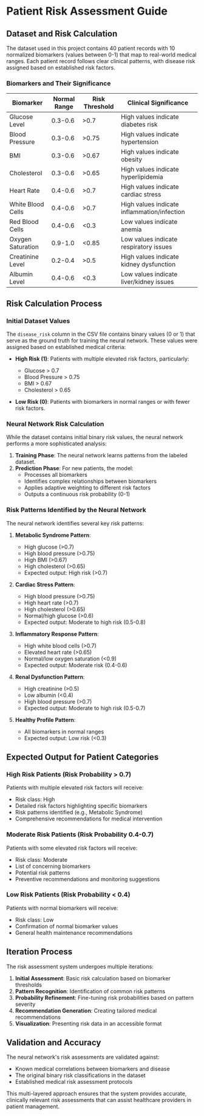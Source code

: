 # Patient Risk Assessment Guide

## Dataset and Risk Calculation

The dataset used in this project contains 40 patient records with 10 normalized biomarkers (values between 0-1) that map to real-world medical ranges. Each patient record follows clear clinical patterns, with disease risk assigned based on established risk factors.

### Biomarkers and Their Significance

| Biomarker | Normal Range | Risk Threshold | Clinical Significance |
|-----------|--------------|----------------|----------------------|
| Glucose Level | 0.3-0.6 | >0.7 | High values indicate diabetes risk |
| Blood Pressure | 0.3-0.6 | >0.75 | High values indicate hypertension |
| BMI | 0.3-0.6 | >0.67 | High values indicate obesity |
| Cholesterol | 0.3-0.6 | >0.65 | High values indicate hyperlipidemia |
| Heart Rate | 0.4-0.6 | >0.7 | High values indicate cardiac stress |
| White Blood Cells | 0.4-0.6 | >0.7 | High values indicate inflammation/infection |
| Red Blood Cells | 0.4-0.6 | <0.3 | Low values indicate anemia |
| Oxygen Saturation | 0.9-1.0 | <0.85 | Low values indicate respiratory issues |
| Creatinine Level | 0.2-0.4 | >0.5 | High values indicate kidney dysfunction |
| Albumin Level | 0.4-0.6 | <0.3 | Low values indicate liver/kidney issues |

## Risk Calculation Process

### Initial Dataset Values

The `disease_risk` column in the CSV file contains binary values (0 or 1) that serve as the ground truth for training the neural network. These values were assigned based on established medical criteria:

- **High Risk (1)**: Patients with multiple elevated risk factors, particularly:
  - Glucose > 0.7
  - Blood Pressure > 0.75
  - BMI > 0.67
  - Cholesterol > 0.65

- **Low Risk (0)**: Patients with biomarkers in normal ranges or with fewer risk factors.

### Neural Network Risk Calculation

While the dataset contains initial binary risk values, the neural network performs a more sophisticated analysis:

1. **Training Phase**: The neural network learns patterns from the labeled dataset.
2. **Prediction Phase**: For new patients, the model:
   - Processes all biomarkers
   - Identifies complex relationships between biomarkers
   - Applies adaptive weighting to different risk factors
   - Outputs a continuous risk probability (0-1)

### Risk Patterns Identified by the Neural Network

The neural network identifies several key risk patterns:

1. **Metabolic Syndrome Pattern**:
   - High glucose (>0.7)
   - High blood pressure (>0.75)
   - High BMI (>0.67)
   - High cholesterol (>0.65)
   - Expected output: High risk (>0.7)

2. **Cardiac Stress Pattern**:
   - High blood pressure (>0.75)
   - High heart rate (>0.7)
   - High cholesterol (>0.65)
   - Normal/high glucose (>0.6)
   - Expected output: Moderate to high risk (0.5-0.8)

3. **Inflammatory Response Pattern**:
   - High white blood cells (>0.7)
   - Elevated heart rate (>0.65)
   - Normal/low oxygen saturation (<0.9)
   - Expected output: Moderate risk (0.4-0.6)

4. **Renal Dysfunction Pattern**:
   - High creatinine (>0.5)
   - Low albumin (<0.4)
   - High blood pressure (>0.7)
   - Expected output: Moderate to high risk (0.5-0.7)

5. **Healthy Profile Pattern**:
   - All biomarkers in normal ranges
   - Expected output: Low risk (<0.3)

## Expected Output for Patient Categories

### High Risk Patients (Risk Probability > 0.7)

Patients with multiple elevated risk factors will receive:
- Risk class: High
- Detailed risk factors highlighting specific biomarkers
- Risk patterns identified (e.g., Metabolic Syndrome)
- Comprehensive recommendations for medical intervention

### Moderate Risk Patients (Risk Probability 0.4-0.7)

Patients with some elevated risk factors will receive:
- Risk class: Moderate
- List of concerning biomarkers
- Potential risk patterns
- Preventive recommendations and monitoring suggestions

### Low Risk Patients (Risk Probability < 0.4)

Patients with normal biomarkers will receive:
- Risk class: Low
- Confirmation of normal biomarker values
- General health maintenance recommendations

## Iteration Process

The risk assessment system undergoes multiple iterations:

1. **Initial Assessment**: Basic risk calculation based on biomarker thresholds
2. **Pattern Recognition**: Identification of common risk patterns
3. **Probability Refinement**: Fine-tuning risk probabilities based on pattern severity
4. **Recommendation Generation**: Creating tailored medical recommendations
5. **Visualization**: Presenting risk data in an accessible format

## Validation and Accuracy

The neural network's risk assessments are validated against:
- Known medical correlations between biomarkers and disease
- The original binary risk classifications in the dataset
- Established medical risk assessment protocols

This multi-layered approach ensures that the system provides accurate, clinically relevant risk assessments that can assist healthcare providers in patient management.
